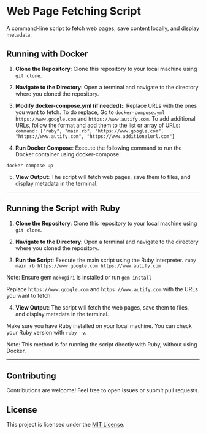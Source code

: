 # Web Page Fetching Script

A command-line script to fetch web pages, save content locally, and display metadata.

## Running with Docker

1. **Clone the Repository**: Clone this repository to your local machine using `git clone`.

2. **Navigate to the Directory**: Open a terminal and navigate to the directory where you cloned the repository.

3. **Modify docker-compose.yml (if needed):**:  Replace URLs with the ones you want to fetch. To do replace, 
   Go to `docker-compose.yml` `https://www.google.com` and `https://www.autify.com`. To add additional URLs, follow the format and add them to the list or array of URLs:
   `command: ["ruby", "main.rb", "https://www.google.com", "https://www.autify.com", "https://www.additionalurl.com"]`

4. **Run Docker Compose**: Execute the following command to run the Docker container using docker-compose:
```
docker-compose up
```
5. **View Output**: The script will fetch web pages, save them to files, and display metadata in the terminal.

---

## Running the Script with Ruby

1. **Clone the Repository**: Clone this repository to your local machine using `git clone`.

2. **Navigate to the Directory**: Open a terminal and navigate to the directory where you cloned the repository.

3. **Run the Script**: Execute the main script using the Ruby interpreter.
`ruby main.rb https://www.google.com https://www.autify.com`

Note: Ensure gem `nokogiri` is installed or run `gem install`

Replace `https://www.google.com` and `https://www.autify.com` with the URLs you want to fetch.

4. **View Output**: The script will fetch the web pages, save them to files, and display metadata in the terminal.

Make sure you have Ruby installed on your local machine. You can check your Ruby version with `ruby -v`.

Note: This method is for running the script directly with Ruby, without using Docker.

---

## Contributing

Contributions are welcome! Feel free to open issues or submit pull requests.

## License

This project is licensed under the [MIT License](LICENSE).

